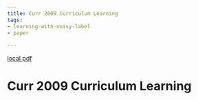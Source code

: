 ```yaml
---
title: Curr 2009 Curriculum Learning
tags:
- learning-with-noisy-label
- paper

---
```


[local pdf](../../../pdfs/curr-2009-curriculum-learning.pdf)

# Curr 2009 Curriculum Learning

